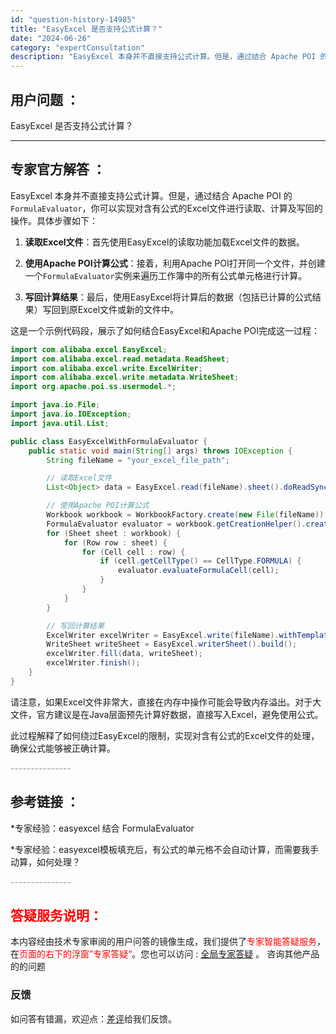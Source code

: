 ```yaml
---
id: "question-history-14985"
title: "EasyExcel 是否支持公式计算？"
date: "2024-06-26"
category: "expertConsultation"
description: "EasyExcel 本身并不直接支持公式计算。但是，通过结合 Apache POI 的 `FormulaEvaluator`，你可以实现对含有公式的Excel文件进行读取、计算及写回的操作。具体步骤如下：1. **读取Excel文件**：首先使用EasyExcel的读取功能加载Excel文件的数据。"
---
```


## 用户问题 ： 
 EasyExcel 是否支持公式计算？  

---------------
## 专家官方解答 ：

EasyExcel 本身并不直接支持公式计算。但是，通过结合 Apache POI 的 `FormulaEvaluator`，你可以实现对含有公式的Excel文件进行读取、计算及写回的操作。具体步骤如下：

1. **读取Excel文件**：首先使用EasyExcel的读取功能加载Excel文件的数据。
   
2. **使用Apache POI计算公式**：接着，利用Apache POI打开同一个文件，并创建一个`FormulaEvaluator`实例来遍历工作簿中的所有公式单元格进行计算。

3. **写回计算结果**：最后，使用EasyExcel将计算后的数据（包括已计算的公式结果）写回到原Excel文件或新的文件中。

这是一个示例代码段，展示了如何结合EasyExcel和Apache POI完成这一过程：
```java
import com.alibaba.excel.EasyExcel;
import com.alibaba.excel.read.metadata.ReadSheet;
import com.alibaba.excel.write.ExcelWriter;
import com.alibaba.excel.write.metadata.WriteSheet;
import org.apache.poi.ss.usermodel.*;

import java.io.File;
import java.io.IOException;
import java.util.List;

public class EasyExcelWithFormulaEvaluator {
    public static void main(String[] args) throws IOException {
        String fileName = "your_excel_file_path";

        // 读取Excel文件
        List<Object> data = EasyExcel.read(fileName).sheet().doReadSync();

        // 使用Apache POI计算公式
        Workbook workbook = WorkbookFactory.create(new File(fileName));
        FormulaEvaluator evaluator = workbook.getCreationHelper().createFormulaEvaluator();
        for (Sheet sheet : workbook) {
            for (Row row : sheet) {
                for (Cell cell : row) {
                    if (cell.getCellType() == CellType.FORMULA) {
                        evaluator.evaluateFormulaCell(cell);
                    }
                }
            }
        }

        // 写回计算结果
        ExcelWriter excelWriter = EasyExcel.write(fileName).withTemplate(fileName).build();
        WriteSheet writeSheet = EasyExcel.writerSheet().build();
        excelWriter.fill(data, writeSheet);
        excelWriter.finish();
    }
}
```
请注意，如果Excel文件非常大，直接在内存中操作可能会导致内存溢出。对于大文件，官方建议是在Java层面预先计算好数据，直接写入Excel，避免使用公式。

此过程解释了如何绕过EasyExcel的限制，实现对含有公式的Excel文件的处理，确保公式能够被正确计算。


<font color="#949494">---------------</font> 


## 参考链接 ：

*专家经验：easyexcel 结合 FormulaEvaluator 
 
 *专家经验：easyexcel模板填充后，有公式的单元格不会自动计算，而需要我手动算，如何处理？ 


 <font color="#949494">---------------</font> 
 


## <font color="#FF0000">答疑服务说明：</font> 

本内容经由技术专家审阅的用户问答的镜像生成，我们提供了<font color="#FF0000">专家智能答疑服务</font>，在<font color="#FF0000">页面的右下的浮窗”专家答疑“</font>。您也可以访问 : [全局专家答疑](https://answer.opensource.alibaba.com/docs/intro) 。 咨询其他产品的的问题

### 反馈
如问答有错漏，欢迎点：[差评](https://ai.nacos.io/user/feedbackByEnhancerGradePOJOID?enhancerGradePOJOId=15910)给我们反馈。
